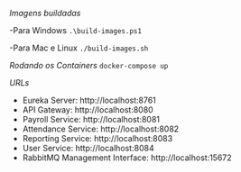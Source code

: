 *Imagens buildadas*

-Para Windows
`.\build-images.ps1`

-Para Mac e Linux
`./build-images.sh`

*Rodando os Containers*
`docker-compose up`

*URLs*

- Eureka Server: http://localhost:8761
- API Gateway: http://localhost:8080
- Payroll Service: http://localhost:8081
- Attendance Service: http://localhost:8082
- Reporting Service: http://localhost:8083
- User Service: http://localhost:8084
- RabbitMQ Management Interface: http://localhost:15672